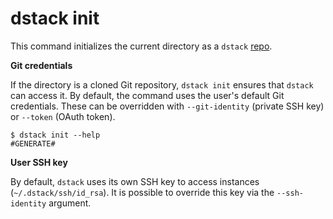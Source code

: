 # dstack init

This command initializes the current directory as a `dstack` [repo](../../../concepts/repos.md).

**Git credentials**

If the directory is a cloned Git repository, `dstack init` ensures that `dstack` can access it.
By default, the command uses the user's default Git credentials. These can be overridden with 
`--git-identity` (private SSH key) or `--token` (OAuth token).

<div class="termy">

```shell
$ dstack init --help
#GENERATE#
```

</div>

**User SSH key**

By default, `dstack` uses its own SSH key to access instances (`~/.dstack/ssh/id_rsa`). 
It is possible to override this key via the `--ssh-identity` argument.

[//]: # (TODO: Mention that it's optional, provide reference to `dstack apply`)